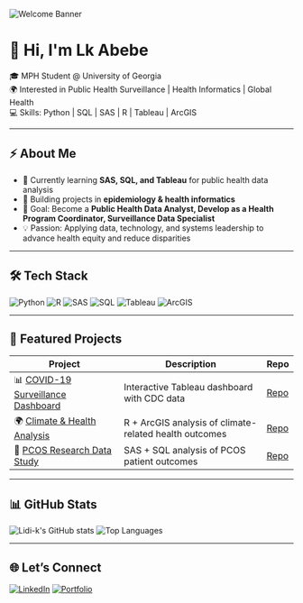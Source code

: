<!-- Banner -->
![Welcome Banner](https://capsule-render.vercel.app/api?type=waving&color=gradient&height=180&section=header&text=Welcome%20to%20Lidi-k's%20GitHub!&fontSize=40&fontAlignY=35&animation=twinkling)

# 👋 Hi, I'm Lk Abebe
🎓 MPH Student @ University of Georgia  
🌍 Interested in Public Health Surveillance | Health Informatics | Global Health  
💻 Skills: Python | SQL | SAS | R | Tableau | ArcGIS

---

## ⚡ About Me
- 🌱 Currently learning **SAS, SQL, and Tableau** for public health data analysis  
- 🧪 Building projects in **epidemiology & health informatics**  
- 🎯 Goal: Become a **Public Health Data Analyst, Develop as a Health Program Coordinator, Surveillance Data Specialist**  
- 💡 Passion: Applying data, technology, and systems leadership to advance health equity and reduce disparities
---

## 🛠️ Tech Stack
![Python](https://img.shields.io/badge/-Python-3776AB?logo=python&logoColor=white&style=for-the-badge)
![R](https://img.shields.io/badge/-R-276DC3?logo=r&logoColor=white&style=for-the-badge)
![SAS](https://img.shields.io/badge/-SAS-0066CC?logo=sas&logoColor=white&style=for-the-badge)
![SQL](https://img.shields.io/badge/-SQL-CC2927?logo=microsoft-sql-server&logoColor=white&style=for-the-badge)
![Tableau](https://img.shields.io/badge/-Tableau-E97627?logo=tableau&logoColor=white&style=for-the-badge)
![ArcGIS](https://img.shields.io/badge/-ArcGIS-34A853?logo=esri&logoColor=white&style=for-the-badge)

---

## 📂 Featured Projects
| Project | Description | Repo |
|---------|-------------|------|
| 📊 [COVID-19 Surveillance Dashboard](https://github.com/Lidi-k/covid-dashboard) | Interactive Tableau dashboard with CDC data | [Repo](https://github.com/Lidi-k/covid-dashboard) |
| 🌍 [Climate & Health Analysis](https://github.com/Lidi-k/climate-health) | R + ArcGIS analysis of climate-related health outcomes | [Repo](https://github.com/Lidi-k/climate-health) |
| 🧬 [PCOS Research Data Study](https://github.com/Lidi-k/pcos-study) | SAS + SQL analysis of PCOS patient outcomes | [Repo](https://github.com/Lidi-k/pcos-study) |

---

## 📊 GitHub Stats
![Lidi-k's GitHub stats](https://github-readme-stats.vercel.app/api?username=Lidi-k&show_icons=true&theme=radical)
![Top Languages](https://github-readme-stats.vercel.app/api/top-langs/?username=Lidi-k&layout=compact&theme=radical)

---

## 🌐 Let’s Connect
[![LinkedIn](https://img.shields.io/badge/-LinkedIn-0077B5?logo=linkedin&logoColor=white&style=for-the-badge)](https://www.linkedin.com/in/your-link/)
[![Portfolio](https://img.shields.io/badge/-Portfolio-000000?logo=githubpages&logoColor=white&style=for-the-badge)](https://lidi-k.github.io/eportfolio/)
